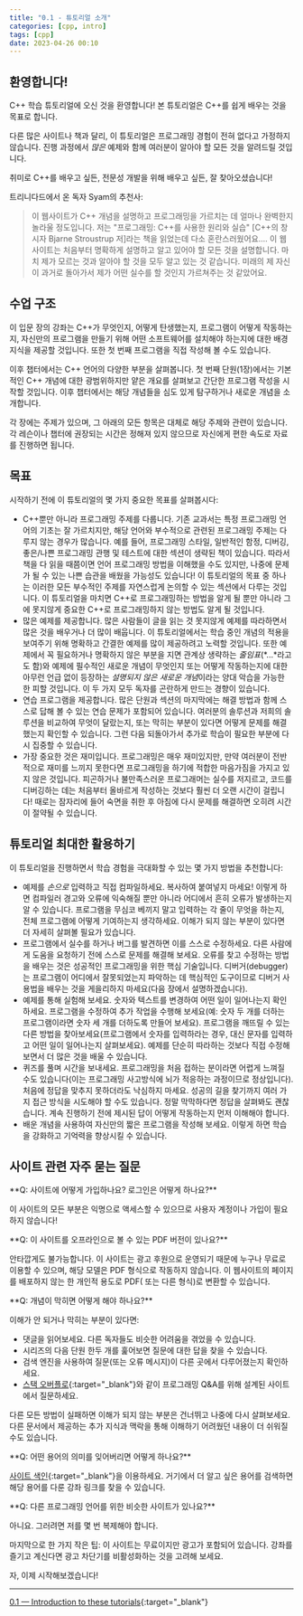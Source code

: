 ```yaml
---
title: "0.1 - 튜토리얼 소개"
categories: [cpp, intro]
tags: [cpp]
date: 2023-04-26 00:10
---
```


## 환영합니다!

C++ 학습 튜토리얼에 오신 것을 환영합니다! 본 튜토리얼은 C++를 쉽게 배우는 것을 목표로 합니다.

다른 많은 사이트나 책과 달리, 이 튜토리얼은 프로그래밍 경험이 전혀 없다고 가정하지 않습니다. 진행 과정에서 *많은* 예제와 함께 여러분이 알아야 할 모든 것을 알려드릴 것입니다.

취미로 C++를 배우고 싶든, 전문성 개발을 위해 배우고 싶든, 잘 찾아오셨습니다!

트리니다드에서 온 독자 Syam의 추천사:

> 이 웹사이트가 C++ 개념을 설명하고 프로그래밍을 가르치는 데 얼마나 완벽한지 놀라울 정도입니다. 저는 "프로그래밍: C++를 사용한 원리와 실습" [C++의 창시자 Bjarne Stroustrup 저]라는 책을
> 읽었는데 다소 혼란스러웠어요.... 이 웹 사이트는 처음부터 명확하게 설명하고 알고 있어야 할 모든 것을 설명합니다. 마치 제가 모르는 것과 알아야 할 것을 모두 알고 있는 것 같습니다. 미래의 제 자신이 과거로
> 돌아가서 제가 어떤 실수를 할 것인지 가르쳐주는 것 같았어요.

## 수업 구조

이 입문 장의 강좌는 C++가 무엇인지, 어떻게 탄생했는지, 프로그램이 어떻게 작동하는지, 자신만의 프로그램을 만들기 위해 어떤 소프트웨어를 설치해야 하는지에 대한 배경 지식을 제공할 것입니다. 또한 첫 번째
프로그램을 직접 작성해 볼 수도 있습니다.

이후 챕터에서는 C++ 언어의 다양한 부분을 살펴봅니다. 첫 번째 단원(1장)에서는 기본적인 C++ 개념에 대한 광범위하지만 얕은 개요를 살펴보고 간단한 프로그램 작성을 시작할 것입니다. 이후 챕터에서는 해당
개념들을 심도 있게 탐구하거나 새로운 개념을 소개합니다.

각 장에는 주제가 있으며, 그 아래의 모든 항목은 대체로 해당 주제와 관련이 있습니다. 각 레슨이나 챕터에 권장되는 시간은 정해져 있지 않으므로 자신에게 편한 속도로 자료를 진행하면 됩니다.

## 목표

시작하기 전에 이 튜토리얼의 몇 가지 중요한 목표를 살펴봅시다:

- C++뿐만 아니라 프로그래밍 주제를 다룹니다. 기존 교과서는 특정 프로그래밍 언어의 기초는 잘 가르치지만, 해당 언어와 부수적으로 관련된 프로그래밍 주제는 다루지 않는 경우가 많습니다. 예를 들어, 프로그래밍
  스타일, 일반적인 함정, 디버깅, 좋은/나쁜 프로그래밍 관행 및 테스트에 대한 섹션이 생략된 책이 있습니다. 따라서 책을 다 읽을 때쯤이면 언어 프로그래밍 방법을 이해했을 수도 있지만, 나중에 문제가 될 수 있는
  나쁜 습관을 배웠을 가능성도 있습니다! 이 튜토리얼의 목표 중 하나는 이러한 모든 부수적인 주제를 자연스럽게 논의할 수 있는 섹션에서 다루는 것입니다. 이 튜토리얼을 마치면 C++로 프로그래밍하는 방법을 알게 될
  뿐만 아니라 그에 못지않게 중요한 C++로 프로그래밍하지 않는 방법도 알게 될 것입니다.
- 많은 예제를 제공합니다. 많은 사람들이 글을 읽는 것 못지않게 예제를 따라하면서 많은 것을 배우거나 더 많이 배웁니다. 이 튜토리얼에서는 학습 중인 개념의 적용을 보여주기 위해 명확하고 간결한 예제를 많이
  제공하려고 노력할 것입니다. 또한 예제에서 꼭 필요하거나 명확하지 않은 부분을 지면 관계상 생략하는 *줄임표*(*...*라고도 함)와 예제에 필수적인 새로운 개념이 무엇인지 또는 어떻게 작동하는지에 대한 아무런
  언급 없이 등장하는 *설명되지 않은 새로운 개념*이라는 양대 악습을 가능한 한 피할 것입니다. 이 두 가지 모두 독자를 곤란하게 만드는 경향이 있습니다.
- 연습 프로그램을 제공합니다. 많은 단원과 섹션의 마지막에는 해결 방법과 함께 스스로 답해 볼 수 있는 연습 문제가 포함되어 있습니다. 여러분의 솔루션과 저희의 솔루션을 비교하여 무엇이 달랐는지, 또는 막히는
  부분이 있다면 어떻게 문제를 해결했는지 확인할 수 있습니다. 그런 다음 되돌아가서 추가로 학습이 필요한 부분에 다시 집중할 수 있습니다.
- 가장 중요한 것은 재미입니다. 프로그래밍은 매우 재미있지만, 만약 여러분이 전반적으로 재미를 느끼지 못한다면 프로그래밍을 하기에 적합한 마음가짐을 가지고 있지 않은 것입니다. 피곤하거나 불만족스러운 프로그래머는
  실수를 저지르고, 코드를 디버깅하는 데는 처음부터 올바르게 작성하는 것보다 훨씬 더 오랜 시간이 걸립니다! 때로는 잠자리에 들어 숙면을 취한 후 아침에 다시 문제를 해결하면 오히려 시간이 절약될 수 있습니다.

## 튜토리얼 최대한 활용하기

이 튜토리얼을 진행하면서 학습 경험을 극대화할 수 있는 몇 가지 방법을 추천합니다:

- 예제를 *손으로* 입력하고 직접 컴파일하세요. 복사하여 붙여넣지 마세요! 이렇게 하면 컴파일러 경고와 오류에 익숙해질 뿐만 아니라 어디에서 흔히 오류가 발생하는지 알 수 있습니다. 프로그램을 무심코 베끼지 말고
  입력하는 각 줄이 무엇을 하는지, 전체 프로그램에 어떻게 기여하는지 생각하세요. 이해가 되지 않는 부분이 있다면 더 자세히 살펴볼 필요가 있습니다.
- 프로그램에서 실수를 하거나 버그를 발견하면 이를 스스로 수정하세요. 다른 사람에게 도움을 요청하기 전에 스스로 문제를 해결해 보세요. 오류를 찾고 수정하는 방법을 배우는 것은 성공적인 프로그래밍을 위한 핵심
  기술입니다. 디버거(debugger)는 프로그램이 어디에서 잘못되었는지 파악하는 데 핵심적인 도구이므로 디버거 사용법을 배우는 것을 게을리하지 마세요(다음 장에서 설명하겠습니다).
- 예제를 통해 실험해 보세요. 숫자와 텍스트를 변경하여 어떤 일이 일어나는지 확인하세요. 프로그램을 수정하여 추가 작업을 수행해 보세요(예: 숫자 두 개를 더하는 프로그램이라면 숫자 세 개를 더하도록 만들어
  보세요). 프로그램을 깨뜨릴 수 있는 다른 방법을 찾아보세요(프로그램에서 숫자를 입력하라는 경우, 대신 문자를 입력하고 어떤 일이 일어나는지 살펴보세요). 예제를 단순히 따라하는 것보다 직접 수정해보면서 더 많은
  것을 배울 수 있습니다.
- 퀴즈를 풀며 시간을 보내세요. 프로그래밍을 처음 접하는 분이라면 어렵게 느껴질 수도 있습니다(이는 프로그래밍 사고방식에 뇌가 적응하는 과정이므로 정상입니다). 처음에 정답을 맞추지 못하더라도 낙심하지 마세요.
  성공의 길을 찾기까지 여러 가지 접근 방식을 시도해야 할 수도 있습니다. 정말 막막하다면 정답을 살펴봐도 괜찮습니다. 계속 진행하기 전에 제시된 답이 어떻게 작동하는지 먼저 이해해야 합니다.
- 배운 개념을 사용하여 자신만의 짧은 프로그램을 작성해 보세요. 이렇게 하면 학습을 강화하고 기억력을 향상시킬 수 있습니다.

## 사이트 관련 자주 묻는 질문

<div class="notice--info" markdown="1">
<span class="notice-title">
**Q: 사이트에 어떻게 가입하나요? 로그인은 어떻게 하나요?**
</span>

이 사이트의 모든 부분은 익명으로 액세스할 수 있으므로 사용자 계정이나 가입이 필요하지 않습니다!
</div>

<div class="notice--info" markdown="1">
<span class="notice-title">
**Q: 이 사이트를 오프라인으로 볼 수 있는 PDF 버전이 있나요?**
</span>

안타깝게도 불가능합니다. 이 사이트는 광고 후원으로 운영되기 때문에 누구나 무료로 이용할 수 있으며, 해당 모델은 PDF 형식으로 작동하지 않습니다. 이 웹사이트의 페이지를 배포하지 않는 한 개인적 용도로 PDF(
또는 다른 형식)로 변환할 수 있습니다.
</div>

<div class="notice--info" markdown="1">
<span class="notice-title">
**Q: 개념이 막히면 어떻게 해야 하나요?**
</span>

이해가 안 되거나 막히는 부분이 있다면:

- 댓글을 읽어보세요. 다른 독자들도 비슷한 어려움을 겪었을 수 있습니다.
- 시리즈의 다음 단원 한두 개를 훑어보면 질문에 대한 답을 찾을 수 있습니다.
- 검색 엔진을 사용하여 질문(또는 오류 메시지)이 다른 곳에서 다루어졌는지 확인하세요.
- [스택 오버플로](https://stackoverflow.com/){:target="_blank"}와 같이 프로그래밍 Q&A를 위해 설계된 사이트에서 질문하세요.

다른 모든 방법이 실패하면 이해가 되지 않는 부분은 건너뛰고 나중에 다시 살펴보세요. 다른 문서에서 제공하는 추가 지식과 맥락을 통해 이해하기 어려웠던 내용이 더 쉬워질 수도 있습니다.
</div>

<div class="notice--info" markdown="1">
<span class="notice-title">
**Q: 어떤 용어의 의미를 잊어버리면 어떻게 하나요?**
</span>

[사이트 색인](https://www.learncpp.com/learn-c-site-index/){:target="_blank"}을 이용하세요. 거기에서 더 알고 싶은 용어를 검색하면 해당 용어를 다룬 강좌 링크를
찾을 수 있습니다.
</div>

<div class="notice--info" markdown="1">
<span class="notice-title">
**Q: 다른 프로그래밍 언어를 위한 비슷한 사이트가 있나요?**
</span>

아니요. 그러려면 저를 몇 번 복제해야 합니다.
</div>

마지막으로 한 가지 작은 팁: 이 사이트는 무료이지만 광고가 포함되어 있습니다. 강좌를 즐기고 계신다면 광고 차단기를 비활성화하는 것을 고려해 보세요.

자, 이제 시작해보겠습니다!

---

[0.1 — Introduction to these tutorials](https://www.learncpp.com/cpp-tutorial/introduction-to-these-tutorials/){:target="_blank"}
